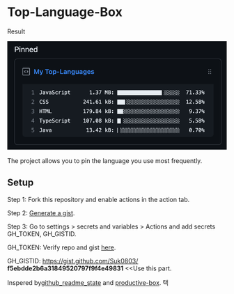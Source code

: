 # Top-Language-Box

Result

![Ex](./Ex.png)

The project allows you to pin the language you use most frequently.

## Setup

Step 1: Fork this repository and enable actions in the action tab.

Step 2: [Generate a gist](https://gist.github.com/).

Step 3: Go to settings > secrets and variables > Actions and add secrets GH_TOKEN, GH_GISTID.

GH_TOKEN: Verify repo and gist [here](https://github.com/settings/tokens).

GH_GISTID: https://gist.github.com/Suk0803/ **f5ebdde2b6a31849520797f9f4e49831** <<Use this part.

Inspered by[github_readme_state](https://github.com/anuraghazra/github-readme-stats#top-languages-card) and [productive-box](https://github.com/maxam2017/productive-box).
택

